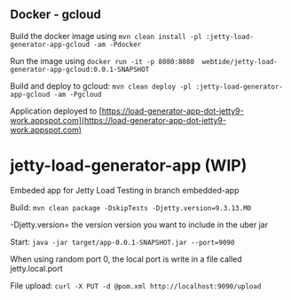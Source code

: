 ## Docker - gcloud

Build the docker image using `mvn clean install -pl :jetty-load-generator-app-gcloud -am -Pdocker`

Run the image using `docker run -it -p 8080:8080  webtide/jetty-load-generator-app-gcloud:0.0.1-SNAPSHOT`

Build and deploy to gcloud: `mvn clean deploy -pl :jetty-load-generator-app-gcloud -am -Pgcloud`

Application deployed to [https://load-generator-app-dot-jetty9-work.appspot.com](https://load-generator-app-dot-jetty9-work.appspot.com)

# jetty-load-generator-app (WIP)

Embeded app for Jetty Load Testing in branch embedded-app

Build: `mvn clean package -DskipTests -Djetty.version=9.3.13.M0`

-Djetty.version= the version version you want to include in the uber jar

Start: `java -jar target/app-0.0.1-SNAPSHOT.jar --port=9090`

When using random port 0, the local port is write in a file called jetty.local.port

File upload: `curl -X PUT -d @pom.xml http://localhost:9090/upload`





